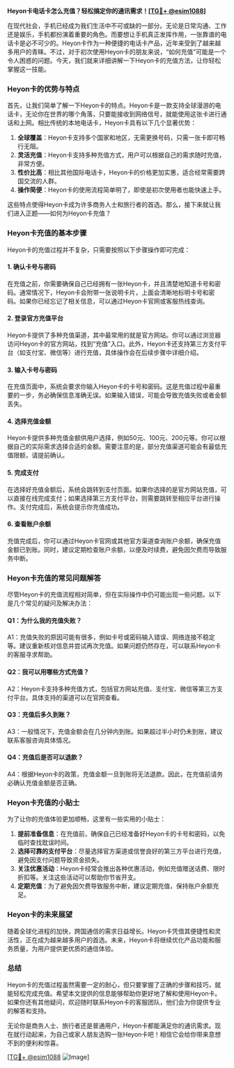 **Heyon卡电话卡怎么充值？轻松搞定你的通讯需求！[[TG💪+ @esim1088](https://t.me/s/esim1088)]**

在现代社会，手机已经成为我们生活中不可或缺的一部分。无论是日常沟通、工作还是娱乐，手机都扮演着重要的角色。而要想让手机真正发挥作用，一张靠谱的电话卡是必不可少的。Heyon卡作为一种便捷的电话卡产品，近年来受到了越来越多用户的青睐。不过，对于初次使用Heyon卡的朋友来说，“如何充值”可能是一个令人困惑的问题。今天，我们就来详细讲解一下Heyon卡的充值方法，让你轻松掌握这一技能。

### Heyon卡的优势与特点

首先，让我们简单了解一下Heyon卡的特点。Heyon卡是一款支持全球漫游的电话卡，无论你在世界的哪个角落，只要能接收到网络信号，就能使用这张卡进行通话和上网。相比传统的本地电话卡，Heyon卡具有以下几个显著优势：

1. **全球覆盖**：Heyon卡支持多个国家和地区，无需更换号码，只需一张卡即可畅行无阻。
2. **灵活充值**：Heyon卡支持多种充值方式，用户可以根据自己的需求随时充值，非常方便。
3. **性价比高**：相比其他国际电话卡，Heyon卡的价格更加实惠，适合经常需要跨国交流的人群。
4. **操作简便**：Heyon卡的使用流程简单明了，即使是初次使用者也能快速上手。

这些特点使得Heyon卡成为许多商务人士和旅行者的首选。那么，接下来就让我们进入正题——如何为Heyon卡充值？

### Heyon卡充值的基本步骤

Heyon卡的充值过程并不复杂，只需要按照以下步骤操作即可完成：

#### 1. 确认卡号与密码

在充值之前，你需要确保自己已经拥有一张Heyon卡，并且清楚地知道卡号和密码。通常情况下，Heyon卡会附带一张说明卡片，上面会清晰地标明卡号和密码。如果你已经忘记了相关信息，可以通过Heyon卡官网或客服热线查询。

#### 2. 登录官方充值平台

Heyon卡提供了多种充值渠道，其中最常用的就是官方网站。你可以通过浏览器访问Heyon卡的官方网站，找到“充值”入口。此外，Heyon卡还支持第三方支付平台（如支付宝、微信等）进行充值，具体操作会在后续步骤中详细介绍。

#### 3. 输入卡号与密码

在充值页面中，系统会要求你输入Heyon卡的卡号和密码。这是充值过程中最重要的一步，务必确保信息准确无误。如果输入错误，可能会导致充值失败或者金额丢失。

#### 4. 选择充值金额

Heyon卡提供多种充值金额供用户选择，例如50元、100元、200元等。你可以根据自己的实际需求选择合适的金额。需要注意的是，部分充值渠道可能会有最低充值限额，请提前确认。

#### 5. 完成支付

在选择好充值金额后，系统会跳转到支付页面。如果你选择的是官方网站充值，可以直接在线完成支付；如果选择第三方支付平台，则需要跳转至相应平台进行操作。支付完成后，系统会提示你充值成功。

#### 6. 查看账户余额

充值完成后，你可以通过Heyon卡官网或其他官方渠道查询账户余额，确保充值金额已到账。同时，建议定期检查账户余额，以便及时续费，避免因欠费而导致服务中断。

### Heyon卡充值的常见问题解答

尽管Heyon卡的充值流程相对简单，但在实际操作中仍可能出现一些问题。以下是几个常见的疑问及解决办法：

#### Q1：为什么我的充值失败？

A1：充值失败的原因可能有很多，例如卡号或密码输入错误、网络连接不稳定等。建议重新核对信息并尝试再次充值。如果问题仍然存在，可以联系Heyon卡的客服寻求帮助。

#### Q2：我可以用哪些方式充值？

A2：Heyon卡支持多种充值方式，包括官方网站充值、支付宝、微信等第三方支付平台。具体支持的渠道可以在官网查看。

#### Q3：充值后多久到账？

A3：一般情况下，充值金额会在几分钟内到账。如果超过半小时仍未到账，建议联系客服咨询具体情况。

#### Q4：充值后是否可以退款？

A4：根据Heyon卡的政策，充值金额一旦到账将无法退款。因此，在充值前请务必确认充值金额是否正确。

### Heyon卡充值的小贴士

为了让你的充值体验更加顺畅，这里有一些实用的小贴士：

1. **提前准备信息**：在充值前，确保自己已经准备好Heyon卡的卡号和密码，以免临时查找耽误时间。
2. **选择可靠的支付平台**：尽量选择官方渠道或信誉良好的第三方平台进行充值，避免因支付问题导致资金损失。
3. **关注优惠活动**：Heyon卡经常会推出各种优惠活动，例如充值赠送话费、限时折扣等。关注这些活动可以帮助你节省开支。
4. **定期充值**：为了避免因欠费导致服务中断，建议定期充值，保持账户余额充足。

### Heyon卡的未来展望

随着全球化进程的加快，跨国通信的需求日益增长。Heyon卡凭借其便捷性和灵活性，正在成为越来越多用户的首选。未来，Heyon卡将继续优化产品功能和服务质量，为用户提供更优质的通信体验。

### 总结

Heyon卡的充值过程虽然需要一定的耐心，但只要掌握了正确的步骤和技巧，就能轻松完成充值。希望本文提供的信息能够帮助你更好地了解和使用Heyon卡。如果你还有其他疑问，欢迎随时联系Heyon卡的客服团队，他们会为你提供专业的解答和支持。

无论你是商务人士、旅行者还是普通用户，Heyon卡都能满足你的通讯需求。现在就行动起来，为自己或家人朋友选购一张Heyon卡吧！相信它会给你带来意想不到的便利和惊喜。

[[TG💪+ @esim1088](https://t.me/s/esim1088) ![Image](https://i.postimg.cc/4NQfJmqS/Snipaste-2025-05-13-00-14-12.png)]